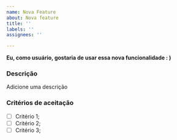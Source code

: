```yaml
---
name: Nova Feature
about: Nova feature
title: ''
labels: ''
assignees: ''

---
```


**Eu, como usuário, gostaria de usar essa nova funcionalidade : )**

### Descrição

Adicione uma descrição

### Critérios de aceitação

- [ ] Critério 1;
- [ ] Critério 2;
- [ ] Critério 3;
